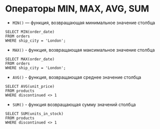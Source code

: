 # Операторы MIN, MAX, AVG, SUM

- `MIN()` — функция, возвращающая минимальное значение столбца

```postgresql
SELECT MIN(order_date)
FROM orders
WHERE ship_city = 'London';
```

- `MAX()` - функция, возвращающая максимальное значение столбца

```postgresql
SELECT MAX(order_date)
FROM orders
WHERE ship_city = 'London';
```

- `AVG()` - функция, возвращающая среднее значение столбца

```postgresql
SELECT AVG(unit_price)
FROM products
WHERE discontinued <> 1
```

- `SUM()` - функция возвращающая сумму значений столбца

```postgresql
SELECT SUM(units_in_stock)
FROM products
WHERE discontinued <> 1
```
